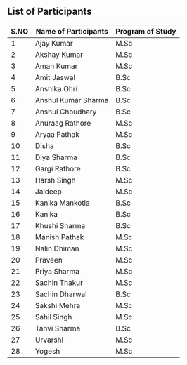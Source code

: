 ## List of Participants
| S.NO  | Name of Participants | Program of Study |
| ------------- | ------------- | --------------- | 
| 1  | Ajay Kumar            |      M.Sc           |
| 2  | Akshay Kumar          |      M.Sc           |
| 3  | Aman Kumar            |      M.Sc           |
| 4  | Amit Jaswal           |      B.Sc           |
| 5  | Anshika Ohri          |      B.Sc       |
| 6  | Anshul Kumar Sharma   |      B.Sc      |
| 7  | Anshul Choudhary      |      B.Sc           |
| 8  | Anuraag Rathore       |      M.Sc           |
| 9  | Aryaa Pathak          |      M.Sc           |
| 10  | Disha                 |      B.Sc           |
| 11 | Diya Sharma           |      B.Sc           |
| 12 | Gargi Rathore         |      B.Sc           |
| 13 | Harsh Singh           |     M.Sc            |
| 14 | Jaideep               |     M.Sc            |
| 15 | Kanika Mankotia       |     B.Sc            |
| 16 | Kanika                |     B.Sc            |
| 17 | Khushi Sharma         |     B.Sc            |
| 18 | Manish Pathak         |     M.Sc            |
| 19 | Nalin Dhiman          |     M.Sc            |
| 20 | Praveen               |     M.Sc            |
| 21 | Priya Sharma          |     M.Sc            |
| 22 | Sachin Thakur         |     M.Sc            |
| 23 | Sachin Dharwal        |     B.Sc            |
| 24 | Sakshi Mehra          |     M.Sc            |
| 25 | Sahil Singh           |     M.Sc            |
| 26 | Tanvi Sharma          |     B.Sc            |
| 27 | Urvarshi              |     M.Sc            |
| 28 | Yogesh                |     M.Sc            |
